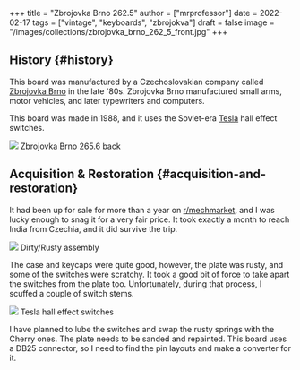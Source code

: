 +++
title = "Zbrojovka Brno 262.5"
author = ["mrprofessor"]
date = 2022-02-17
tags = ["vintage", "keyboards", "zbrojokva"]
draft = false
image = "/images/collections/zbrojovka_brno_262_5_front.jpg"
+++

## History {#history}

This board was manufactured by a Czechoslovakian company called [Zbrojovka Brno](http://www.zbrojovka-brno.cz/)
in the late '80s. Zbrojovka Brno manufactured small arms, motor vehicles, and
later typewriters and computers.

This board was made in 1988, and it uses the Soviet-era [Tesla](https://www.tesla.cz/en/) hall effect
switches.

<div class="post-image">
  <img src="/images/collections/zbrojovka_brno_262_5_back.jpg" loading="lazy"/>
  <span class="img-description"> Zbrojovka Brno 265.6 back </span>
</div>


## Acquisition & Restoration {#acquisition-and-restoration}

It had been up for sale for more than a year on [r/mechmarket](https://www.reddit.com/r/mechmarket/), and I was lucky
enough to snag it for a very fair price.  It took exactly a month to reach
India from Czechia, and it did survive the trip.

<div class="post-image">
  <img src="/images/collections/zbrojovka_brno_262_5_no_case.jpg" loading="lazy"/>
  <span class="img-description"> Dirty/Rusty assembly </span>
</div>

The case and keycaps were quite good, however, the plate was rusty, and some of
the switches were scratchy.  It took a good bit of force to take apart the
switches from the plate too. Unfortunately, during that process, I scuffed a
couple of switch stems.

<div class="post-image">
  <img src="/images/collections/zbrojovka_brno_262_5_switches1.jpg" loading="lazy"/>
  <span class="img-description"> Tesla hall effect switches </span>
</div>

I have planned to lube the switches and swap the rusty springs with the Cherry
ones. The plate needs to be sanded and repainted. This board uses a DB25
connector, so I need to find the pin layouts and make a converter for it.
